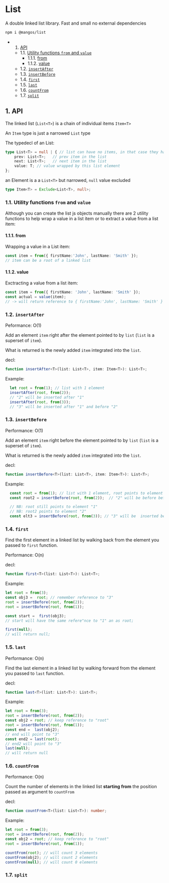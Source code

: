 
# List

A double linked list library.
Fast and small no external dependencies

```bash
npm i @mangos/list
```

<!-- vscode-markdown-toc -->
* 1. [API](#API)
	* 1.1. [Utility functions `from` and `value`](#Utilityfunctionsfromandvalue)
		* 1.1.1. [from](#from)
		* 1.1.2. [value](#value)
	* 1.2. [`insertAfter`](#insertAfter)
	* 1.3. [`insertBefore`](#insertBefore)
	* 1.4. [`first`](#first)
	* 1.5. [`last`](#last)
	* 1.6. [`countFrom`](#countFrom)
	* 1.7. [`split`](#split)

<!-- vscode-markdown-toc-config
	numbering=true
	autoSave=true
	/vscode-markdown-toc-config -->
<!-- /vscode-markdown-toc -->

##  1. <a name='API'></a>API

The linked list (`List<T>`) is a chain of individual items `Item<T>`

An `Item` type is just a narrowed `List` type

The typedecl of an List<T>:

```typescript
type List<T> = null | { // list can have no items, in that case they have the value null
    prev: List<T>;   // prev item in the list
    next: List<T>;   // next item in the list
    value: T; // value wrapped by this list element
};
```

an Element is a a `List<T>` but narrowed, `null` value excluded

```typescript
type Item<T> = Exclude<List<T>, null>;
```

###  1.1. <a name='Utilityfunctionsfromandvalue'></a>Utility functions `from` and `value`

Although  you can create the list js objects manually there are 2 utility functions to help wrap a value in a list item or to extract a value from a list item:

####  1.1.1. <a name='from'></a>from

Wrapping a value in a List item:

```typescript
const item = from({ firstName:'John', lastName: 'Smith' });
// item can be a root of a linked list
```

####  1.1.2. <a name='value'></a>value

Exctracting a value from a list item:

```typescript
const item = from({ firstName: 'John', lastName: 'Smith' });
const actual = value(item);
// -> will return reference to { firstName:'John', lastName: 'Smith' }
```

###  1.2. <a name='insertAfter'></a>`insertAfter`

Peformance: O(1)

Add an element `item` right after the element pointed to by `list` (`list` is a superset of `item`).

What is returned is the newly added `item` integrated into the `list`.

decl:
```typescript
function insertAfter<T>(list: List<T>, item: Item<T>): List<T>;
```

Example:
```typescript
  let root = from(1); // list with 1 element
  insertAfter(root, from(2));
  // "2" will be inserted after "1"
  insertAfter(root, from(3));
  // "3" will be inserted after "1" and before "2"
```

###  1.3. <a name='insertBefore'></a>`insertBefore`

Performance: O(1)

Add an element `item` right before the element pointed to by `list` (`list` is a superset of `item`).

What is returned is the newly added `item` integrated into the `list`.

decl:
```typescript
function insertBefore<T>(list: List<T>, item: Item<T>): List<T>;
```

Example:
```typescript
  const root = from(1); // list with 1 element, root points to element "1"
  const root2 = insertBefore(root, from(2));  // "2" will be before before "1" and become the new root of the list

  // NB: root still points to element "1"
  // NB: root2 points to element "2"
  const elt3 = insertBefore(root, from(3)); // "3" will be  inserted before before "1" and after "2"
```

###  1.4. <a name='first'></a>`first`

Find the first element in a linked list by walking back from the element you passed to `first` function.

Performance: O(n)

decl:
```typescript
function first<T>(list: List<T>): List<T>;
```

Example:
```typescript
let root = from(3);
const obj3 =  root; // remember reference to "3"
root = insertBefore(root, from(2));
root = insertBofere(root, from(1));

const start =  first(obj3);
// start will have the same refere"nce to "1" an as root;

first(null);
// will return null;
```

###  1.5. <a name='last'></a>`last`

Performance: O(n)

Find the last element in a linked list by walking forward from the element you passed to `last` function.

decl:
```typescript
function last<T>(list: List<T>): List<T>;
```

Example:
```typescript
let root = from(3);
root = insertBefore(root, from(2));
const obj2 = root; // keep reference to "root"
root = insertBofere(root, from(1));
const end =  last(obj2);
// end will point to "3"
const end2 = last(root);
// end2 will point to "3"
last(null);
// will return null
```


###  1.6. <a name='countFrom'></a>`countFrom`

Performance: O(n)

Count the number of elements in the linked list **starting from** the position passed as argument to `countFrom`

decl:
```typescript
function countFrom<T>(list: List<T>): number;
```

Example:
```typescript
let root = from(3);
root = insertBefore(root, from(2));
const obj2 = root; // keep reference to "root"
root = insertBofere(root, from(1));

countFrom(root); // will count 3 elements
countFrom(obj2); // will count 2 elements
conntFrom(null); // will count 0 elements
```

###  1.7. <a name='split'></a>`split`



